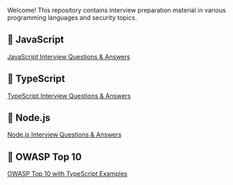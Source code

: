 Welcome! This repository contains interview preparation material in various programming languages and security topics.

## 📂 JavaScript
[JavaScript Interview Questions & Answers](./javascript/README.md)

## 📂 TypeScript
[TypeScript Interview Questions & Answers](./typescript/README.md)

## 📂 Node.js
[Node.js Interview Questions & Answers](./nodejs/README.md)

## 📂 OWASP Top 10
[OWASP Top 10 with TypeScript Examples](./OWASP/README.md)